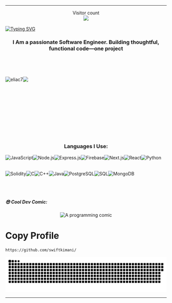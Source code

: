 <hr style="border: 50 solid #000000; margin: 0;">
<p align="center">
  Visitor count<br>
  <img src="https://profile-counter.glitch.me/_swiftkimani/count.svg" />
</p>

[![Typing SVG](https://readme-typing-svg.demolab.com?font=Fira+Code&size=30&pause=1000&color=0CF709&background=8A1A1A00&center=true&vCenter=true&width=1000&height=60&lines=Hello++%F0%9F%91%8B+I+Am+%3C%3EBenard+Kimani%3C%2F%3E)](https://git.io/typing-svg)
<h3 align="center">I Am a passionate Software Engineer. Building thoughtful, functional code—one project </h3>

  <br/>


<p align="left"> <a href="https://twitter.com/swiftkimani" target="blank"><img src="https://img.shields.io/twitter/follow/swiftkimani?logo=twitter&style=for-the-badge" alt="" /></a> </p>


<p><img align="left" height=202 src="https://github-readme-stats.vercel.app/api/top-langs?username=swiftkimani&show_icons=true&locale=en&layout=compact&theme=radical" alt="eliac7" /></p>

<p><img align="left" height=202 src="https://github-readme-streak-stats-git-main-davids-projects-ad77adcc.vercel.app/?user=swiftkimani&theme=radical"/></p>

</br>
</br>

</br>
</br>
</br>
</br>
</br>
</br>

</br>

<div align="center">
  <p align="center" style="background-color: #1a1a1a; padding: 200; border-radius: 100; display: inline-block;">
  <h3 align="center">Languages I Use:</h3>

  <!-- JavaScript Logo with Radical theme -->
  <img align="left" height="50" src="https://img.shields.io/badge/JavaScript-FFFF00?style=for-the-badge&logo=javascript&logoColor=black&background=radical" alt="JavaScript" />
  
  <!-- Node.js Logo with Radical theme -->
  <img align="left" height="50" src="https://img.shields.io/badge/Node.js-339933?style=for-the-badge&logo=node.js&logoColor=white&background=radical" alt="Node.js" />
  
  <!-- Express.js Logo with Radical theme -->
  <img align="left" height="50" src="https://img.shields.io/badge/Express.js-000000?style=for-the-badge&logo=express&logoColor=white&background=radical" alt="Express.js" />
  
  <!-- Firebase Logo with Radical theme -->
  <img align="left" height="50" src="https://img.shields.io/badge/Firebase-FFCA28?style=for-the-badge&logo=firebase&logoColor=black&background=radical" alt="Firebase" />
  
  <!-- Next.js Logo with Radical theme -->
  <img align="left" height="50" src="https://img.shields.io/badge/Next.js-000000?style=for-the-badge&logo=next.js&logoColor=white&background=radical" alt="Next.js" />
  
  <!-- React Logo with Radical theme -->
  <img align="left" height="50" src="https://img.shields.io/badge/React-61DAFB?style=for-the-badge&logo=react&logoColor=black&background=radical" alt="React" />
  
  <!-- Python Logo with Radical theme -->
  <img align="left" height="50" src="https://img.shields.io/badge/Python-3776AB?style=for-the-badge&logo=python&logoColor=white&background=radical" alt="Python" />
  
  <!-- Solidity Logo with Radical theme -->
  <img align="left" height="50" src="https://img.shields.io/badge/Solidity-363636?style=for-the-badge&logo=solidity&logoColor=white&background=radical" alt="Solidity" />
  
  <!-- C Logo with Radical theme -->
  <img align="left" height="50" src="https://img.shields.io/badge/C-00599C?style=for-the-badge&logo=c&logoColor=white&background=radical" alt="C" />
  
  <!-- C++ Logo with Radical theme -->
  <img align="left" height="50" src="https://img.shields.io/badge/C++-00599C?style=for-the-badge&logo=cplusplus&logoColor=white&background=radical" alt="C++" />
  
  <!-- Java Logo with Radical theme -->
  <img align="left" height="50" src="https://img.shields.io/badge/Java-007396?style=for-the-badge&logo=java&logoColor=white&background=radical" alt="Java" />
  
  <!-- PostgreSQL Logo with Radical theme -->
  <img align="left" height="50" src="https://img.shields.io/badge/PostgreSQL-4169E1?style=for-the-badge&logo=postgresql&logoColor=white&background=radical" alt="PostgreSQL" />
  
  <!-- SQL Logo with Radical theme -->
  <img align="left" height="50" src="https://img.shields.io/badge/SQL-003B57?style=for-the-badge&logo=sqlite&logoColor=white&background=radical" alt="SQL" />
  
  <!-- MongoDB Logo with Radical theme -->
  <img align="left" height="50" src="https://img.shields.io/badge/MongoDB-47A248?style=for-the-badge&logo=mongodb&logoColor=white&background=radical" alt="MongoDB" />
</p>
</div>

</br>
</br>
</br>
</br>
</br>
</br>

</br>

##### 😎 Cool Dev Comic:

<p align="center">
  <img src="https://random-xkcd-url.glitch.me/random-xkcd" alt="A programming comic" />
</p>

<h1>Copy Profile</h1>

```md
https://github.com/swiftkimani/
```
<a href=#><img src="contributions.svg"></a>

<hr style="border: 50 solid #000000; margin: 0;">

